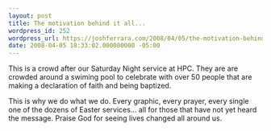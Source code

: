 ```yaml
---
layout: post
title: The motivation behind it all...
wordpress_id: 252
wordpress_url: https://joshferrara.com/2008/04/05/the-motivation-behind-it-all/
date: 2008-04-05 18:33:02.000000000 -05:00
---
```

<!--Mime Type of File is image/jpeg --><div><a href="https://joshferrara.com/wp-photos/20080405-193302-1.jpg"><img src="https://joshferrara.com/wp-photos/thumb.20080405-193302-1.jpg" alt="" /></a></div> This is a crowd after our Saturday Night service at HPC. They are are crowded around a swiming pool to celebrate with over 50 people that are making a declaration of faith and being baptized.
This is why we do what we do. Every graphic, every prayer, every single one of the dozens of Easter services... all for those that have not yet heard the message.
Praise God for seeing lives changed all around us.
